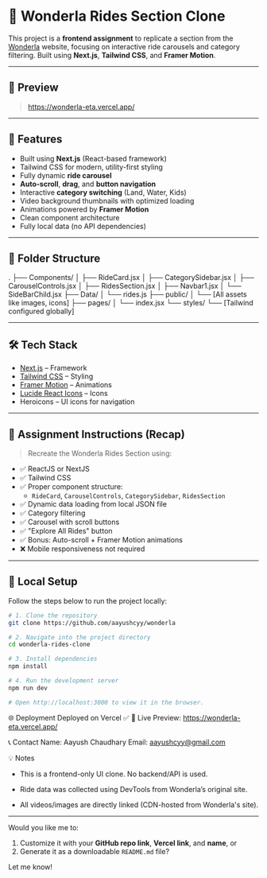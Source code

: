 # 🎢 Wonderla Rides Section Clone

This project is a **frontend assignment** to replicate a section from the [Wonderla](https://www.wonderla.com) website, focusing on interactive ride carousels and category filtering. Built using **Next.js**, **Tailwind CSS**, and **Framer Motion**.

---

## 📸 Preview

> https://wonderla-eta.vercel.app/

---

## 🚀 Features

- Built using **Next.js** (React-based framework)
- Tailwind CSS for modern, utility-first styling
- Fully dynamic **ride carousel**
- **Auto-scroll**, **drag**, and **button navigation**
- Interactive **category switching** (Land, Water, Kids)
- Video background thumbnails with optimized loading
- Animations powered by **Framer Motion**
- Clean component architecture
- Fully local data (no API dependencies)

---

## 📂 Folder Structure

.
├── Components/
│ ├── RideCard.jsx
│ ├── CategorySidebar.jsx
│ ├── CarouselControls.jsx
│ ├── RidesSection.jsx
│ ├── Navbar1.jsx
│ └── SideBarChild.jsx
├── Data/
│ └── rides.js
├── public/
│ └── [All assets like images, icons]
├── pages/
│ └── index.jsx
└── styles/
└── [Tailwind configured globally]

---

## 🛠️ Tech Stack

- [Next.js](https://nextjs.org/) – Framework
- [Tailwind CSS](https://tailwindcss.com/) – Styling
- [Framer Motion](https://www.framer.com/motion/) – Animations
- [Lucide React Icons](https://lucide.dev/) – Icons
- Heroicons – UI icons for navigation

---

## 🧾 Assignment Instructions (Recap)

> Recreate the Wonderla Rides Section using:

- ✅ ReactJS or NextJS
- ✅ Tailwind CSS
- ✅ Proper component structure:
  - `RideCard`, `CarouselControls`, `CategorySidebar`, `RidesSection`
- ✅ Dynamic data loading from local JSON file
- ✅ Category filtering
- ✅ Carousel with scroll buttons
- ✅ "Explore All Rides" button
- ✅ Bonus: Auto-scroll + Framer Motion animations
- ❌ Mobile responsiveness not required

---

## 🧪 Local Setup

Follow the steps below to run the project locally:

```bash
# 1. Clone the repository
git clone https://github.com/aayushcyy/wonderla

# 2. Navigate into the project directory
cd wonderla-rides-clone

# 3. Install dependencies
npm install

# 4. Run the development server
npm run dev

# Open http://localhost:3000 to view it in the browser.
```

🌐 Deployment
Deployed on Vercel ✅
🔗 Live Preview: https://wonderla-eta.vercel.app/

📞 Contact
Name: Aayush Chaudhary
Email: aayushcyy@gmail.com

💡 Notes

- This is a frontend-only UI clone. No backend/API is used.

- Ride data was collected using DevTools from Wonderla’s original site.

- All videos/images are directly linked (CDN-hosted from Wonderla's site).

---

Would you like me to:

1. Customize it with your **GitHub repo link**, **Vercel link**, and **name**, or
2. Generate it as a downloadable `README.md` file?

Let me know!
